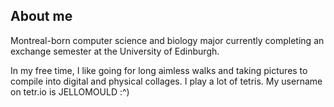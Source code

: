 ## About me

Montreal-born computer science and biology major currently completing an exchange semester at the University of Edinburgh.

In my free time, I like going for long aimless walks and taking pictures to compile into digital and physical collages.
I play a lot of tetris. My username on tetr.io is JELLOMOULD :^)
<!--
**watermelondeau/watermelondeau** is a ✨ _special_ ✨ repository because its `README.md` (this file) appears on your GitHub profile.

Here are some ideas to get you started:

- 🔭 I’m currently working on ...
- 🌱 I’m currently learning ...
- 👯 I’m looking to collaborate on ...
- 🤔 I’m looking for help with ...
- 💬 Ask me about ...
- 📫 How to reach me: ...
- 😄 Pronouns: ...
- ⚡ Fun fact: ...
-->
